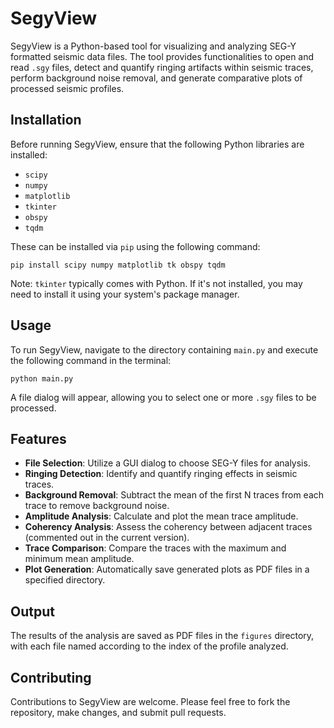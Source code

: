 # SegyView

SegyView is a Python-based tool for visualizing and analyzing SEG-Y formatted seismic data files. The tool provides functionalities to open and read `.sgy` files, detect and quantify ringing artifacts within seismic traces, perform background noise removal, and generate comparative plots of processed seismic profiles.

## Installation

Before running SegyView, ensure that the following Python libraries are installed:
- `scipy`
- `numpy`
- `matplotlib`
- `tkinter`
- `obspy`
- `tqdm`

These can be installed via `pip` using the following command:

```shell
pip install scipy numpy matplotlib tk obspy tqdm
```

Note: `tkinter` typically comes with Python. If it's not installed, you may need to install it using your system's package manager.

## Usage

To run SegyView, navigate to the directory containing `main.py` and execute the following command in the terminal:

```shell
python main.py
```

A file dialog will appear, allowing you to select one or more `.sgy` files to be processed.

## Features

- **File Selection**: Utilize a GUI dialog to choose SEG-Y files for analysis.
- **Ringing Detection**: Identify and quantify ringing effects in seismic traces.
- **Background Removal**: Subtract the mean of the first N traces from each trace to remove background noise.
- **Amplitude Analysis**: Calculate and plot the mean trace amplitude.
- **Coherency Analysis**: Assess the coherency between adjacent traces (commented out in the current version).
- **Trace Comparison**: Compare the traces with the maximum and minimum mean amplitude.
- **Plot Generation**: Automatically save generated plots as PDF files in a specified directory.

## Output

The results of the analysis are saved as PDF files in the `figures` directory, with each file named according to the index of the profile analyzed.

## Contributing

Contributions to SegyView are welcome. Please feel free to fork the repository, make changes, and submit pull requests.
